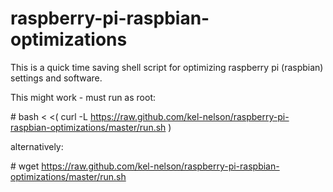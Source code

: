 raspberry-pi-raspbian-optimizations
===================================
This is a quick time saving shell script for optimizing raspberry pi (raspbian) settings and software.

This might work - must run as root:

\# bash < <( curl -L https://raw.github.com/kel-nelson/raspberry-pi-raspbian-optimizations/master/run.sh )

alternatively:

\# wget https://raw.github.com/kel-nelson/raspberry-pi-raspbian-optimizations/master/run.sh
